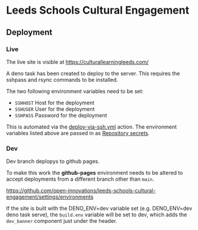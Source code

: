 # Leeds Schools Cultural Engagement



## Deployment

### Live

The live site is visible at <https://culturallearningleeds.com/>

A deno task has been created to deploy to the server. This requires the sshpass and rsync commands to be installed.

The two following environment variables need to be set:

* `SSHHOST` Host for the deployment
* `SSHUSER` User for the deployment
* `SSHPASS` Password for the deployment

This is automated via the [deploy-via-ssh.yml](.github/workflows/deploy-via-ssh.yml) action.
The environment variables listed above are passed in as
[Repository secrets](https://github.com/open-innovations/leeds-schools-cultural-engagement/settings/secrets/actions).

### Dev

Dev branch deplopys to github pages.

To make this work the **github-pages** environment needs to be altered to accept deployments from a different branch other than `main`.

https://github.com/open-innovations/leeds-schools-cultural-engagement/settings/environments

If the site is built with the DENO_ENV=dev variable set (e.g. DENO_ENV=dev deno task serve),
the `build.env` variable will be set to dev, which adds the `dev_banner` component just under the header.
